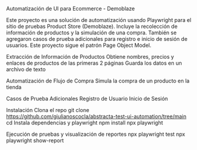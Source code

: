 Automatización de UI para Ecommerce - Demoblaze

Este proyecto es una solución de automatización usando Playwright para el sitio de pruebas Product Store (Demoblaze). 
Incluye la recolección de información de productos y la simulación de una compra. 
También se agregaron casos de prueba adicionales para registro e inicio de sesión de usuarios.
Este proyecto sigue el patrón Page Object Model.

Extracción de Información de Productos
Obtiene nombres, precios y enlaces de productos de las primeras 2 páginas
Guarda los datos en un archivo de texto
 
Automatización de Flujo de Compra
Simula la compra de un producto en la tienda
 
Casos de Prueba Adicionales
Registro de Usuario
Inicio de Sesión

Instalación
Clona el repo 
git clone https://github.com/giulianoscocla/abstracta-test-ui-automation/tree/main
cd <carpeta-del-repo>
Instala dependencias y playwright
npm install
npx playwright

Ejecución de pruebas y visualización de reportes
npx playwright test
npx playwright show-report
